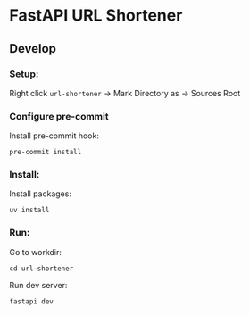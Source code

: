 # FastAPI URL Shortener

## Develop

### Setup:

Right click `url-shortener` -> Mark Directory as -> Sources Root

### Configure pre-commit

Install pre-commit hook:
```shell
pre-commit install
```

### Install:
Install packages:
```shell
uv install
```

### Run:
Go to workdir:
```shell
cd url-shortener
```

Run dev server:
```shell
fastapi dev
```
